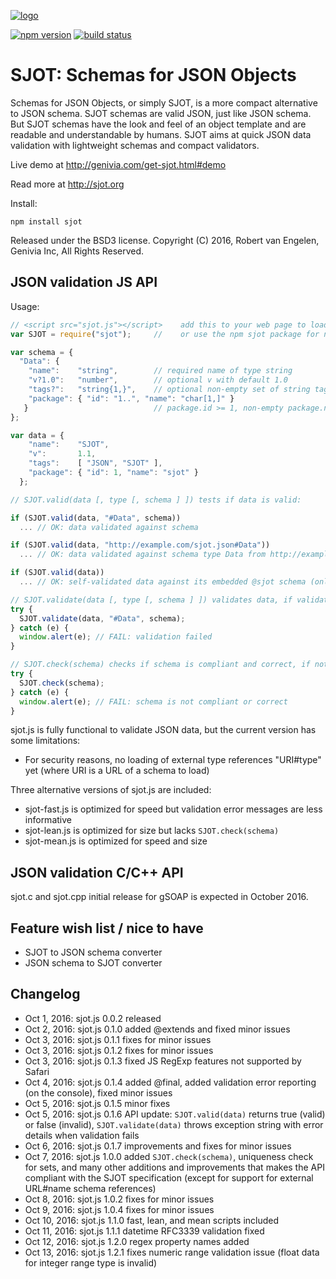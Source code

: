 
[![logo][logo-url]][sjot-url]

[![npm version][npm-image]][npm-url] [![build status][travis-image]][travis-url]

SJOT: Schemas for JSON Objects
==============================

Schemas for JSON Objects, or simply SJOT, is a more compact alternative to JSON
schema.  SJOT schemas are valid JSON, just like JSON schema.  But SJOT schemas
have the look and feel of an object template and are readable and
understandable by humans.  SJOT aims at quick JSON data validation with
lightweight schemas and compact validators.

Live demo at <http://genivia.com/get-sjot.html#demo>

Read more at <http://sjot.org>

Install:

    npm install sjot

Released under the BSD3 license.
Copyright (C) 2016, Robert van Engelen, Genivia Inc, All Rights Reserved.

JSON validation JS API
----------------------

Usage:

```js
// <script src="sjot.js"></script>    add this to your web page to load sjot.js
var SJOT = require("sjot");     //    or use the npm sjot package for node.js

var schema = {
  "Data": {
    "name":    "string",        // required name of type string
    "v?1.0":   "number",        // optional v with default 1.0
    "tags?":   "string{1,}",    // optional non-empty set of string tags
    "package": { "id": "1..", "name": "char[1,]" }
   }                            // package.id >= 1, non-empty package.name
};

var data = {
    "name":    "SJOT",
    "v":       1.1,
    "tags":    [ "JSON", "SJOT" ],
    "package": { "id": 1, "name": "sjot" }
  };

// SJOT.valid(data [, type [, schema ] ]) tests if data is valid:

if (SJOT.valid(data, "#Data", schema))
  ... // OK: data validated against schema

if (SJOT.valid(data, "http://example.com/sjot.json#Data"))
  ... // OK: data validated against schema type Data from http://example.com/sjot.json

if (SJOT.valid(data))
  ... // OK: self-validated data against its embedded @sjot schema (only if a @sjot is present in data)

// SJOT.validate(data [, type [, schema ] ]) validates data, if validation fails throws an exception with diagnostics:
try {
  SJOT.validate(data, "#Data", schema);
} catch (e) {
  window.alert(e); // FAIL: validation failed
}

// SJOT.check(schema) checks if schema is compliant and correct, if not throws an exception with diagnostics:
try {
  SJOT.check(schema);
} catch (e) {
  window.alert(e); // FAIL: schema is not compliant or correct
}
```

sjot.js is fully functional to validate JSON data, but the current version has
some limitations:

- For security reasons, no loading of external type references "URI#type" yet (where URI is a URL of a schema to load)

Three alternative versions of sjot.js are included:

- sjot-fast.js is optimized for speed but validation error messages are less informative
- sjot-lean.js is optimized for size but lacks `SJOT.check(schema)`
- sjot-mean.js is optimized for speed and size

JSON validation C/C++ API
-------------------------

sjot.c and sjot.cpp initial release for gSOAP is expected in October 2016.

Feature wish list / nice to have
--------------------------------

- SJOT to JSON schema converter
- JSON schema to SJOT converter

Changelog
---------

- Oct  1, 2016: sjot.js 0.0.2 released
- Oct  2, 2016: sjot.js 0.1.0 added @extends and fixed minor issues
- Oct  3, 2016: sjot.js 0.1.1 fixes for minor issues
- Oct  3, 2016: sjot.js 0.1.2 fixes for minor issues
- Oct  3, 2016: sjot.js 0.1.3 fixed JS RegExp features not supported by Safari
- Oct  4, 2016: sjot.js 0.1.4 added @final, added validation error reporting (on the console), fixed minor issues
- Oct  5, 2016: sjot.js 0.1.5 minor fixes
- Oct  5, 2016: sjot.js 0.1.6 API update: `SJOT.valid(data)` returns true (valid) or false (invalid), `SJOT.validate(data)` throws exception string with error details when validation fails
- Oct  6, 2016: sjot.js 0.1.7 improvements and fixes for minor issues
- Oct  7, 2016: sjot.js 1.0.0 added `SJOT.check(schema)`, uniqueness check for sets, and many other additions and improvements that makes the API compliant with the SJOT specification (except for support for external URL#name schema references)
- Oct  8, 2016: sjot.js 1.0.2 fixes for minor issues
- Oct  9, 2016: sjot.js 1.0.4 fixes for minor issues
- Oct 10, 2016: sjot.js 1.1.0 fast, lean, and mean scripts included
- Oct 11, 2016: sjot.js 1.1.1 datetime RFC3339 validation fixed
- Oct 12, 2016: sjot.js 1.2.0 regex property names added
- Oct 13, 2016: sjot.js 1.2.1 fixes numeric range validation issue (float data for integer range type is invalid)

[logo-url]: https://www.genivia.com/images/sjot-logo.png
[sjot-url]: http://sjot.org
[npm-image]: https://badge.fury.io/js/sjot.svg
[npm-url]: https://www.npmjs.com/package/sjot
[travis-image]: https://travis-ci.org/Genivia/SJOT.svg?branch=master
[travis-url]: https://travis-ci.org/Genivia/SJOT
